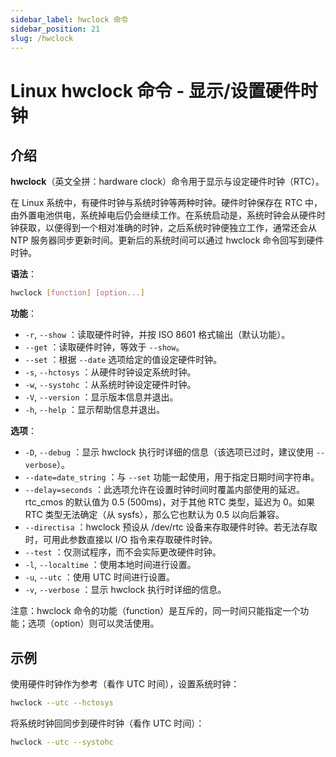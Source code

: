 ```yaml
---
sidebar_label: hwclock 命令
sidebar_position: 21
slug: /hwclock
---
```


# Linux hwclock 命令 - 显示/设置硬件时钟



## 介绍

**hwclock**（英文全拼：hardware clock）命令用于显示与设定硬件时钟（RTC）。

在 Linux 系统中，有硬件时钟与系统时钟等两种时钟。硬件时钟保存在 RTC 中，由外置电池供电，系统掉电后仍会继续工作。在系统启动是，系统时钟会从硬件时钟获取，以便得到一个相对准确的时钟，之后系统时钟便独立工作，通常还会从 NTP 服务器同步更新时间。更新后的系统时间可以通过 hwclock 命令回写到硬件时钟。

**语法**：

```bash
hwclock [function] [option...]
```

**功能**：

- `-r`, `--show` ：读取硬件时钟，并按 ISO 8601 格式输出（默认功能）。
- `--get` ：读取硬件时钟，等效于 `--show`。
- `--set` ：根据 `--date` 选项给定的值设定硬件时钟。
- `-s`, `--hctosys` ：从硬件时钟设定系统时钟。
- `-w`, `--systohc` ：从系统时钟设定硬件时钟。
- `-V`, `--version` ：显示版本信息并退出。
- `-h`, `--help` ：显示帮助信息并退出。

**选项**：

- `-D`, `--debug` ：显示 hwclock 执行时详细的信息（该选项已过时，建议使用 `--verbose`）。
- `--date=date_string` ：与 `--set` 功能一起使用，用于指定日期时间字符串。
- `--delay=seconds` ：此选项允许在设置时钟时间时覆盖内部使用的延迟。rtc_cmos 的默认值为 0.5 (500ms)，对于其他 RTC 类型，延迟为 0。如果 RTC 类型无法确定（从 sysfs），那么它也默认为 0.5 以向后兼容。
- `--directisa` ：hwclock 预设从 /dev/rtc 设备来存取硬件时钟。若无法存取时，可用此参数直接以 I/O 指令来存取硬件时钟。
- `--test` ：仅测试程序，而不会实际更改硬件时钟。
- `-l`, `--localtime` ：使用本地时间进行设置。
- `-u`, `--utc` ：使用 UTC 时间进行设置。
- `-v`, `--verbose` ：显示 hwclock 执行时详细的信息。

注意：hwclock 命令的功能（function）是互斥的，同一时间只能指定一个功能；选项（option）则可以灵活使用。



## 示例

使用硬件时钟作为参考（看作 UTC 时间），设置系统时钟：

```bash
hwclock --utc --hctosys
```

将系统时钟回同步到硬件时钟（看作 UTC 时间）：

```bash
hwclock --utc --systohc
```

